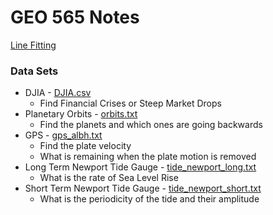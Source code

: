 # GEO 565 Notes

[Line Fitting](LineFitting.html)

### Data Sets
   - DJIA - [DJIA.csv](DJIA.csv)
       - Find Financial Crises or Steep Market Drops
   - Planetary Orbits - [orbits.txt](orbits.txt)
       - Find the planets and which ones are going backwards
   - GPS - [gps_albh.txt](gps_albh.txt)
       - Find the plate velocity
       - What is remaining when the plate motion is removed
   - Long Term Newport Tide Gauge - [tide_newport_long.txt](tide_newport_long.txt)
       - What is the rate of Sea Level Rise
   - Short Term Newport Tide Gauge - [tide_newport_short.txt](tide_newport_short.txt)
       - What is the periodicity of the tide and their amplitude

